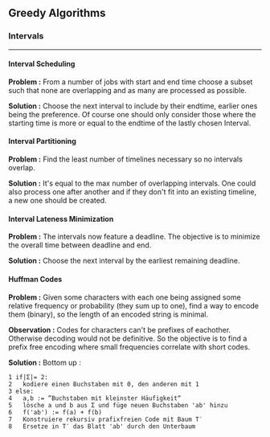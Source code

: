 ## Greedy Algorithms

### Intervals <hr />

#### Interval Scheduling

**Problem :**
From a number of jobs with start and end time choose a subset such that none are 
overlapping and as many are processed as possible.

**Solution :**
Choose the next interval to include by their endtime, earlier ones being the preference.
Of course one should only consider those where the starting time is more or equal to the 
endtime of the lastly chosen Interval.

#### Interval Partitioning

**Problem :**
Find the least number of timelines necessary so no intervals overlap.

**Solution :**
It's equal to the max number of overlapping intervals.
One could also process one after another and if they don't fit into an existing timeline, 
a new one should be created. 

#### Interval Lateness Minimization

**Problem :**
The intervals now feature a deadline. The objective is to minimize the overall time 
between deadline and end.

**Solution :**
Choose the next interval by the earliest remaining deadline.

#### Huffman Codes

**Problem :**
Given some characters with each one being assigned some relative frequency or 
probability (they sum up to one), find a way to encode them (binary), 
so the length of an encoded string is minimal.

**Observation :**
Codes for characters can't be prefixes of eachother. Otherwise decoding would not be definitive.
So the objective is to find a prefix free encoding where small frequencies correlate with
short codes.

**Solution :**
Bottom up :
```
1 if|Σ|= 2:
2   kodiere einen Buchstaben mit 0, den anderen mit 1
3 else:
4   a,b := ”Buchstaben mit kleinster Häufigkeit“
5   lösche a und b aus Σ und füge neuen Buchstaben 'ab' hinzu
6   f('ab') := f(a) + f(b)
7   Konstruiere rekursiv prafixfreien Code mit Baum T′
8   Ersetze in T′ das Blatt 'ab' durch den Unterbaum
```